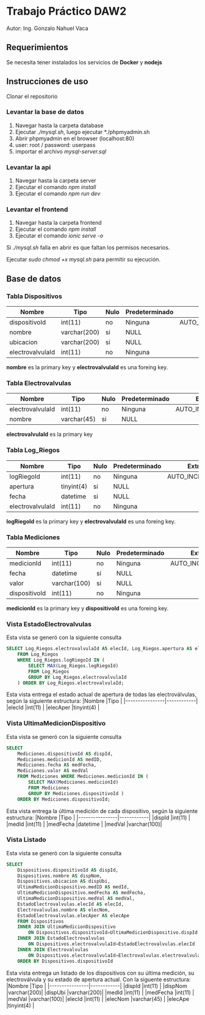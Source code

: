 # Trabajo Práctico DAW2
Autor: Ing. Gonzalo Nahuel Vaca

## Requerimientos
Se necesita tener instalados los servicios de **Docker** y **nodejs**

## Instrucciones de uso
Clonar el repositorio

### Levantar la base de datos
1. Navegar hasta la carpeta database
2. Ejecutar *./mysql.sh*, luego ejecutar *./phpmyadmin.sh
3. Abrir phpmyadmin en el browser (localhost:80)
4. user: root / password: userpass
5. importar el archivo *mysql-server.sql*

### Levantar la api
1. Navegar hasta la carpeta server
2. Ejecutar el comando *npm install*
3. Ejecutar el comando *npm run dev*

### Levantar el frontend
1. Navegar hasta la carpeta frontend
2. Ejecutar el comando *npm install*
3. Ejecutar el comando *ionic serve -o*

Si *./mysql.sh* falla en abrir es que faltan los permisos necesarios.

Ejecutar *sudo chmod +x mysql.sh* para permitir su ejecución.
## Base de datos

### Tabla Dispositivos
|Nombre          |Tipo        |Nulo|Predeterminado|Extra         |
|----------------|------------|----|--------------|--------------|
|dispositivoId   |int(11)     |no  |Ninguna       |AUTO_INCREMENT|
|nombre          |varchar(200)|si  |NULL          |              |
|ubicacion       |varchar(200)|si  |NULL          |              |
|electrovalvulaId|int(11)     |no  |Ninguna       |              |

**nombre** es la primary key y **electrovalvulaId** es una foreing key.

### Tabla Electrovalvulas
|Nombre          |Tipo        |Nulo|Predeterminado|Extra         |
|----------------|------------|----|--------------|--------------|
|electrovalvulaId|int(11)     |no  |Ninguna       |AUTO_INCREMENT|
|nombre          |varchar(45) |si  |NULL          |              |

**electrovalvulaId** es la primary key

### Tabla Log_Riegos
|Nombre          |Tipo        |Nulo|Predeterminado|Extra         |
|----------------|------------|----|--------------|--------------|
|logRiegoId      |int(11)     |no  |Ninguna       |AUTO_INCREMENT|
|apertura        |tinyint(4)  |si  |NULL          |              |
|fecha           |datetime    |si  |NULL          |              |
|electrovalvulaId|int(11)     |no  |Ninguna       |              |

**logRiegoId** es la primary key y **electrovalvulaId** es una foreing key.

### Tabla Mediciones
|Nombre          |Tipo        |Nulo|Predeterminado|Extra         |
|----------------|------------|----|--------------|--------------|
|medicionId      |int(11)     |no  |Ninguna       |AUTO_INCREMENT|
|fecha           |datetime    |si  |NULL          |              |
|valor           |varchar(100)|si  |NULL          |              |
|dispositivoId   |int(11)     |no  |Ninguna       |              |

**medicionId** es la primary key y **dispositivoId** es una foreing key.

### Vista EstadoElectrovalvulas
Esta vista se generó con la siguiente consulta
```sql
SELECT Log_Riegos.electrovalvulaId AS elecId, Log_Riegos.apertura AS elecAper 
	FROM Log_Riegos
    WHERE Log_Riegos.logRiegoId IN (
    	SELECT MAX(Log_Riegos.logRiegoId)
        FROM Log_Riegos
        GROUP BY Log_Riegos.electrovalvulaId
    ) ORDER BY Log_Riegos.electrovalvulaId;
```
Esta vista entrega el estado actual de apertura de todas las electroválvulas, según la siguiente estructura:
|Nombre          |Tipo        |
|----------------|------------|
|elecId          |int(11)     |
|elecAper        |tinyint(4)  |

### Vista UltimaMedicionDispositivo
Esta vista se generó con la siguiente consulta
```sql
SELECT 
    Mediciones.dispositivoId AS dispId, 
    Mediciones.medicionId AS medID,
    Mediciones.fecha AS medFecha,
    Mediciones.valor AS medVal  
    FROM Mediciones WHERE Mediciones.medicionId IN (
        SELECT MAX(Mediciones.medicionId) 
        FROM Mediciones 
        GROUP BY Mediciones.dispositivoId ) 
    ORDER BY Mediciones.dispositivoId;
```
Esta vista entrega la última medición de cada dispositivo, según la siguiente estructura:
|Nombre          |Tipo        |
|----------------|------------|
|dispId          |int(11)     |
|medId           |int(11)     |
|medFecha        |datetime    |
|medVal          |varchar(100)|

### Vista Listado
Esta vista se generó con la siguiente consulta
```sql
SELECT 
	Dispositivos.dispositivoId AS dispId, 
    Dispositivos.nombre AS dispNom, 
    Dispositivos.ubicacion AS dispUbi, 
    UltimaMedicionDispositivo.medID AS medId,
    UltimaMedicionDispositivo.medFecha AS medFecha,
    UltimaMedicionDispositivo.medVal AS medVal, 
    EstadoElectrovalvulas.elecId AS elecId,
    Electrovalvulas.nombre AS elecNom,
    EstadoElectrovalvulas.elecAper AS elecApe
    FROM Dispositivos
    INNER JOIN UltimaMedicionDispositivo 
    	ON Dispositivos.dispositivoId=UltimaMedicionDispositivo.dispId
    INNER JOIN EstadoElectrovalvulas
    	ON Dispositivos.electrovalvulaId=EstadoElectrovalvulas.elecId
    INNER JOIN Electrovalvulas
    	ON Dispositivos.electrovalvulaId=Electrovalvulas.electrovalvulaId
    ORDER BY Dispositivos.dispositivoId
```
Esta vista entrega un listado de los dispositivos con su última medición, su electroválvula y su estado de apertura actual. Con la siguente estructura:
|Nombre          |Tipo        |
|----------------|------------|
|dispId          |int(11)     |
|dispNom         |varchar(200)|
|dispUbi         |varchar(200)|
|medId           |int(11)     |
|medFecha        |int(11)     |
|medVal          |varchar(100)|
|elecId          |int(11)     |
|elecNom         |varchar(45) |
|elecApe         |tinyint(4)  |